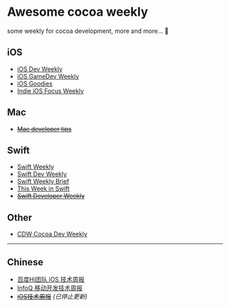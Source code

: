# Awesome cocoa weekly

some weekly for cocoa development, more and more... 🚀

## iOS

- [iOS Dev Weekly](https://iosdevweekly.com)
- [iOS GameDev Weekly](http://iosgamedevweekly.com)
- [iOS Goodies](http://ios-goodies.com)
- [Indie iOS Focus Weekly](https://indieiosfocus.curated.co/)

## Mac

- ~~[Mac developer tips](http://macdevelopertips.com/)~~

## Swift

- [Swift Weekly](http://swiftweekly.com)
- [Swift Dev Weekly](http://swiftdevweekly.com)
- [Swift Weekly Brief](https://swiftweekly.github.io/)
- [This Week in Swift](https://swiftnews.curated.co/)
- ~~[Swift Developer Weekly](http://swiftdevweekly.co)~~

## Other

- [CDW Cocoa Dev Weekly](http://cocoadevweekly.com)

---

## Chinese

- [百度Hi团队 iOS 技术周报](https://github.com/BaiduHiDeviOS/iOS-Tech-Weekly)
- [InfoQ 移动开发技术周报](http://www.infoq.com/cn/mobile-weekly)
- ~~[iOS技术周报](http://weekly.ios-wiki.com/)~~ *(已停止更新)*
